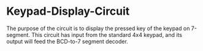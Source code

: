 # Keypad-Display-Circuit
The purpose of the circuit is to display the pressed key of the keypad on 7-segment. This circuit has input from the standard 4x4 keypad, and its output will feed the BCD-to-7 segment decoder.
